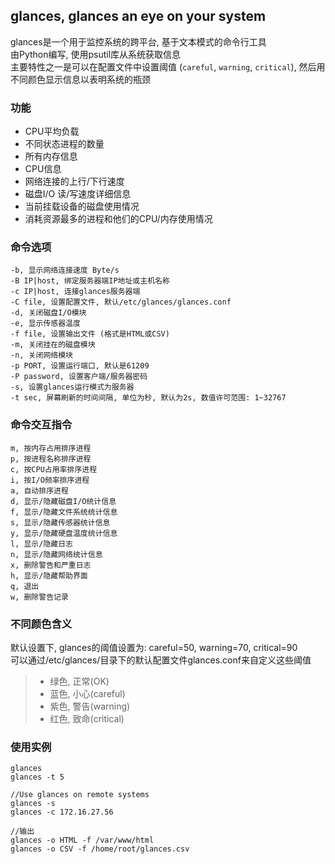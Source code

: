## glances, glances an eye on your system

glances是一个用于监控系统的跨平台, 基于文本模式的命令行工具 <br/>
由Python编写, 使用psutil库从系统获取信息 <br/>
主要特性之一是可以在配置文件中设置阈值 (`careful`, `warning`, `critical`), 然后用不同颜色显示信息以表明系统的瓶颈 <br/>

### 功能

+ CPU平均负载
+ 不同状态进程的数量
+ 所有内存信息
+ CPU信息
+ 网络连接的上行/下行速度
+ 磁盘I/O 读/写速度详细信息
+ 当前挂载设备的磁盘使用情况
+ 消耗资源最多的进程和他们的CPU/内存使用情况

### 命令选项

```
-b, 显示网络连接速度 Byte/s
-B IP|host, 绑定服务器端IP地址或主机名称
-c IP|host, 连接glances服务器端
-C file, 设置配置文件, 默认/etc/glances/glances.conf
-d, 关闭磁盘I/O模块
-e, 显示传感器温度
-f file, 设置输出文件 (格式是HTML或CSV)
-m, 关闭挂在的磁盘模块
-n, 关闭网络模块
-p PORT, 设置运行端口, 默认是61209
-P password, 设置客户端/服务器密码
-s, 设置glances运行模式为服务器
-t sec, 屏幕刷新的时间间隔, 单位为秒, 默认为2s, 数值许可范围: 1~32767
```

### 命令交互指令

```
m, 按内存占用排序进程
p, 按进程名称排序进程
c, 按CPU占用率排序进程
i, 按I/O频率排序进程
a, 自动排序进程
d, 显示/隐藏磁盘I/O统计信息
f, 显示/隐藏文件系统统计信息
s, 显示/隐藏传感器统计信息
y, 显示/隐藏硬盘温度统计信息
l, 显示/隐藏日志
n, 显示/隐藏网络统计信息
x, 删除警告和严重日志
h, 显示/隐藏帮助界面
q, 退出
w, 删除警告记录
```

### 不同颜色含义

默认设置下, glances的阈值设置为: careful=50, warning=70, critical=90 <br/>
可以通过/etc/glances/目录下的默认配置文件glances.conf来自定义这些阈值 <br/>

> + 绿色, 正常(OK)
> + 蓝色, 小心(careful)
> + 紫色, 警告(warning)
> + 红色, 致命(critical)

### 使用实例

```
glances
glances -t 5

//Use glances on remote systems
glances -s
glances -c 172.16.27.56

//输出
glances -o HTML -f /var/www/html
glances -o CSV -f /home/root/glances.csv
```
